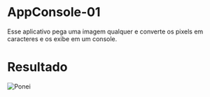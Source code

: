 # AppConsole-01

Esse aplicativo pega uma imagem qualquer e converte os pixels em caracteres e os exibe em um console.

# Resultado

![Ponei](https://user-images.githubusercontent.com/55207930/199380056-d2d39fb7-e8a8-4e6b-a890-f8587801a186.jpeg)
